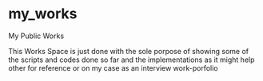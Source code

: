 my_works
========

My Public Works


This Works Space is just done with the sole porpose of showing 
some of the scripts and codes done so far and the implementations as 
it might help other for reference or on my case as an interview 
work-porfolio
